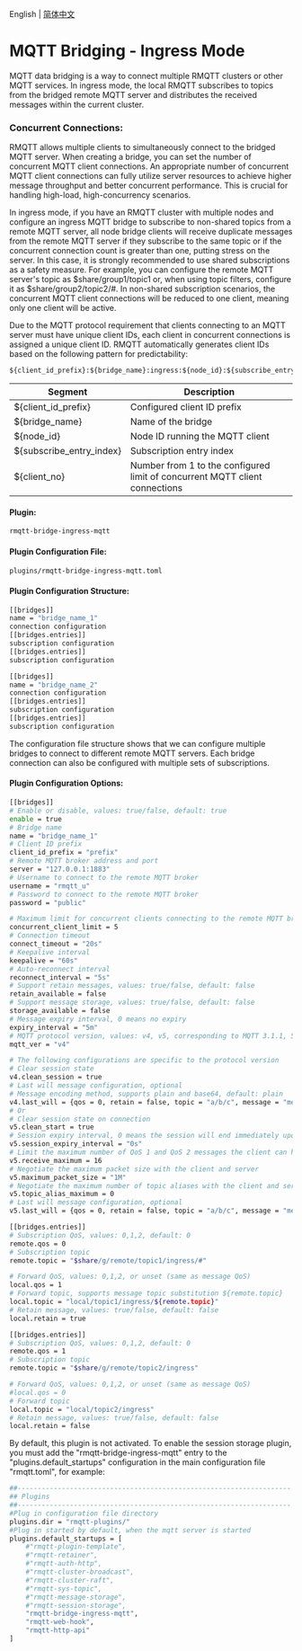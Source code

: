 English | [简体中文](../zh_CN/bridge-ingress-mqtt.md)

# MQTT Bridging - Ingress Mode

MQTT data bridging is a way to connect multiple RMQTT clusters or other MQTT services. In ingress mode, 
the local RMQTT subscribes to topics from the bridged remote MQTT server and distributes the received 
messages within the current cluster.


### Concurrent Connections:

RMQTT allows multiple clients to simultaneously connect to the bridged MQTT server. When creating a bridge, 
you can set the number of concurrent MQTT client connections. An appropriate number of concurrent MQTT client 
connections can fully utilize server resources to achieve higher message throughput and better concurrent 
performance. This is crucial for handling high-load, high-concurrency scenarios.

In ingress mode, if you have an RMQTT cluster with multiple nodes and configure an ingress MQTT bridge to 
subscribe to non-shared topics from a remote MQTT server, all node bridge clients will receive duplicate 
messages from the remote MQTT server if they subscribe to the same topic or if the concurrent connection 
count is greater than one, putting stress on the server. In this case, it is strongly recommended to use 
shared subscriptions as a safety measure. For example, you can configure the remote MQTT server's topic 
as $share/group1/topic1 or, when using topic filters, configure it as $share/group2/topic2/#. In non-shared 
subscription scenarios, the concurrent MQTT client connections will be reduced to one client, meaning only 
one client will be active.

Due to the MQTT protocol requirement that clients connecting to an MQTT server must have unique client IDs, 
each client in concurrent connections is assigned a unique client ID. RMQTT automatically generates client 
IDs based on the following pattern for predictability:
```
${client_id_prefix}:${bridge_name}:ingress:${node_id}:${subscribe_entry_index}:${client_no}
```

| Segment | Description                         |
| ---- |----------------------------|
| ${client_id_prefix} | Configured client ID prefix               |
| ${bridge_name} | Name of the bridge                      |
| ${node_id}  | Node ID running the MQTT client          |
| ${subscribe_entry_index} | Subscription entry index                      |
| ${client_no} | Number from 1 to the configured limit of concurrent MQTT client connections |



#### Plugin:

```bash
rmqtt-bridge-ingress-mqtt
```

#### Plugin Configuration File:

```bash
plugins/rmqtt-bridge-ingress-mqtt.toml
```

#### Plugin Configuration Structure:
```bash
[[bridges]]
name = "bridge_name_1"
connection configuration
[[bridges.entries]]
subscription configuration
[[bridges.entries]]
subscription configuration

[[bridges]]
name = "bridge_name_2"
connection configuration
[[bridges.entries]]
subscription configuration
[[bridges.entries]]
subscription configuration
```
The configuration file structure shows that we can configure multiple bridges to connect to different remote MQTT servers. 
Each bridge connection can also be configured with multiple sets of subscriptions.

#### Plugin Configuration Options:
```bash
[[bridges]]
# Enable or disable, values: true/false, default: true
enable = true
# Bridge name
name = "bridge_name_1"
# Client ID prefix
client_id_prefix = "prefix"
# Remote MQTT broker address and port
server = "127.0.0.1:1883"
# Username to connect to the remote MQTT broker
username = "rmqtt_u"
# Password to connect to the remote MQTT broker
password = "public"

# Maximum limit for concurrent clients connecting to the remote MQTT broker (with the same subscription), shared subscription is recommended
concurrent_client_limit = 5
# Connection timeout
connect_timeout = "20s"
# Keepalive interval
keepalive = "60s"
# Auto-reconnect interval
reconnect_interval = "5s"
# Support retain messages, values: true/false, default: false
retain_available = false
# Support message storage, values: true/false, default: false
storage_available = false
# Message expiry interval, 0 means no expiry
expiry_interval = "5m"
# MQTT protocol version, values: v4, v5, corresponding to MQTT 3.1.1, 5.0
mqtt_ver = "v4"

# The following configurations are specific to the protocol version
# Clear session state
v4.clean_session = true
# Last will message configuration, optional
# Message encoding method, supports plain and base64, default: plain
v4.last_will = {qos = 0, retain = false, topic = "a/b/c", message = "message content", encoding = "plain"}
# Or
# Clear session state on connection
v5.clean_start = true
# Session expiry interval, 0 means the session will end immediately upon network disconnection
v5.session_expiry_interval = "0s"
# Limit the maximum number of QoS 1 and QoS 2 messages the client can handle simultaneously
v5.receive_maximum = 16
# Negotiate the maximum packet size with the client and server
v5.maximum_packet_size = "1M"
# Negotiate the maximum number of topic aliases with the client and server
v5.topic_alias_maximum = 0
# Last will message configuration, optional
v5.last_will = {qos = 0, retain = false, topic = "a/b/c", message = "message content", encoding = "plain"}

[[bridges.entries]]
# Subscription QoS, values: 0,1,2, default: 0
remote.qos = 0
# Subscription topic
remote.topic = "$share/g/remote/topic1/ingress/#"

# Forward QoS, values: 0,1,2, or unset (same as message QoS)
local.qos = 1
# Forward topic, supports message topic substitution ${remote.topic}
local.topic = "local/topic1/ingress/${remote.topic}"
# Retain message, values: true/false, default: false
local.retain = true

[[bridges.entries]]
# Subscription QoS, values: 0,1,2, default: 0
remote.qos = 1
# Subscription topic
remote.topic = "$share/g/remote/topic2/ingress"

# Forward QoS, values: 0,1,2, or unset (same as message QoS)
#local.qos = 0
# Forward topic
local.topic = "local/topic2/ingress"
# Retain message, values: true/false, default: false
local.retain = false

```

By default, this plugin is not activated. To enable the session storage plugin, you must add the "rmqtt-bridge-ingress-mqtt"
entry to the "plugins.default_startups" configuration in the main configuration file "rmqtt.toml", for example:

```bash
##--------------------------------------------------------------------
## Plugins
##--------------------------------------------------------------------
#Plug in configuration file directory
plugins.dir = "rmqtt-plugins/"
#Plug in started by default, when the mqtt server is started
plugins.default_startups = [
    #"rmqtt-plugin-template",
    #"rmqtt-retainer",
    #"rmqtt-auth-http",
    #"rmqtt-cluster-broadcast",
    #"rmqtt-cluster-raft",
    #"rmqtt-sys-topic",
    #"rmqtt-message-storage",
    #"rmqtt-session-storage",
    "rmqtt-bridge-ingress-mqtt",
    "rmqtt-web-hook",
    "rmqtt-http-api"
]
```